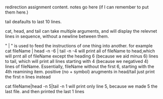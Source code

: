 redirection assignment content.
 notes go here (if I can remember to put them here.)

tail deafaults to last 10 lines.


cat, head, and tail can take multiple arguments, and will display the relevnet lines in sequence, without a newline between them.

" | " is used to feed the instructions of one thing into another.
for example cat fileName | head -n -6 | tail -n -4
will print all of fileName to head,which will prnt all of fileName except the heading 6 (because we aid minus 6) lines to tail, which will print all lines starting with 4 (because we negatived 4) lines of fileName.
Essentially, fileName without the first 6, starting with the 4th reamining item.
positive (no + symbol) arugments in head/tail just print the first n lines instead

cat fileName|head -n 5|tail -n 1
will print only line 5, because we made 5 the last file. and then printed the last 1 lines